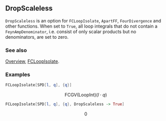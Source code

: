 ## DropScaleless

`DropScaleless` is an option for `FCLoopIsolate`, `ApartFF`, `FourDivergence` and other functions. When set to `True`, all loop integrals that do not contain a `FeynAmpDenominator`, i.e. consist of only scalar products but no denominators, are set to zero.

### See also

[Overview](Extra/FeynCalc.md), [FCLoopIsolate](FCLoopIsolate.md).

### Examples

```mathematica
FCLoopIsolate[SPD[l, q], {q}]
```

$$\text{FCGV}(\text{LoopInt})(l\cdot q)$$

```mathematica
FCLoopIsolate[SPD[l, q], {q}, DropScaleless -> True]
```

$$0$$
